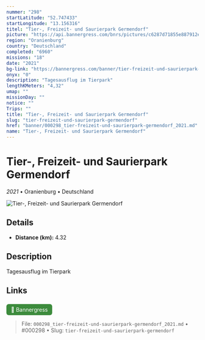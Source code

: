 ```yaml
---
nummer: "298"
startLatitude: "52.747433"
startLongitude: "13.156316"
titel: "Tier-, Freizeit- und Saurierpark Germendorf"
picture: "https://api.bannergress.com/bnrs/pictures/c6287d71855e887912e3b88b4b9a1fa4"
region: "Oranienburg"
country: "Deutschland"
completed: "6960"
missions: "18"
date: "2021"
bg-link: "https://bannergress.com/banner/tier-freizeit-und-saurierpark-germendorf-1377"
onyx: "0"
description: "Tagesausflug im Tierpark"
lengthKMeters: "4,32"
umap: ""
missionDay: ""
notice: ""
Trips: ""
title: "Tier-, Freizeit- und Saurierpark Germendorf"
slug: "tier-freizeit-und-saurierpark-germendorf"
href: "banner/000298_tier-freizeit-und-saurierpark-germendorf_2021.md"
name: "Tier-, Freizeit- und Saurierpark Germendorf"
---
```

# Tier-, Freizeit- und Saurierpark Germendorf

*2021* • Oranienburg • Deutschland

![Tier-, Freizeit- und Saurierpark Germendorf](https://api.bannergress.com/bnrs/pictures/c6287d71855e887912e3b88b4b9a1fa4)



## Details
- **Distance (km):** 4.32






## Description
Tagesausflug im Tierpark



## Links
<a href="https://bannergress.com/banner/tier-freizeit-und-saurierpark-germendorf-1377" style="display:inline-block;margin:6px 8px 0 0;padding:6px 12px;background:#3c8b3c;color:#fff;text-decoration:none;border-radius:6px;">🔗 Bannergress</a>




> File: `000298_tier-freizeit-und-saurierpark-germendorf_2021.md` • #000298 • Slug: `tier-freizeit-und-saurierpark-germendorf`
